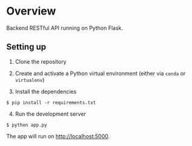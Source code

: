 # Overview

Backend RESTful API running on Python Flask.

## Setting up

1. Clone the repository

2. Create and activate a Python virtual environment (either via `conda` or `virtualenv`)

3. Install the dependencies
```
$ pip install -r requirements.txt
```

4. Run the development server
```
$ python app.py
```

The app will run on [http://localhost:5000](http://localhost:5000).
